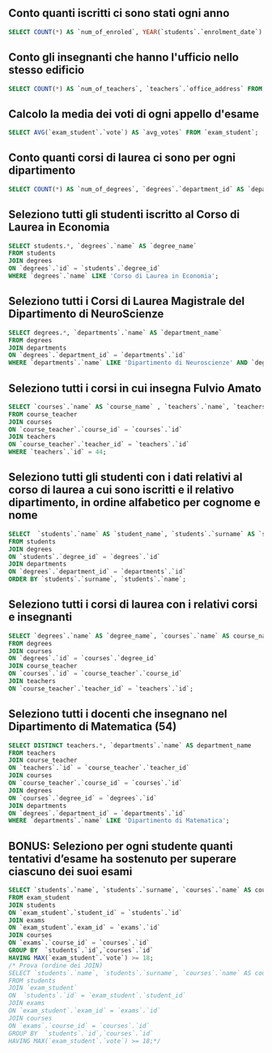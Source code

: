 ## Conto quanti iscritti ci sono stati ogni anno
```sql
SELECT COUNT(*) AS `num_of_enroled`, YEAR(`students`.`enrolment_date`) AS `enrolment_year` FROM `students` GROUP BY `enrolment_year`;
```

## Conto gli insegnanti che hanno l'ufficio nello stesso edificio
```sql
SELECT COUNT(*) AS `num_of_teachers`, `teachers`.`office_address` FROM `teachers` GROUP BY `teachers`.`office_address`;
```

## Calcolo la media dei voti di ogni appello d'esame
```sql
SELECT AVG(`exam_student`.`vote`) AS `avg_votes` FROM `exam_student`;
```

## Conto quanti corsi di laurea ci sono per ogni dipartimento
```sql
SELECT COUNT(*) AS `num_of_degrees`, `degrees`.`department_id` AS `department_id` FROM `degrees` GROUP BY `department_id`;
```

## Seleziono tutti gli studenti iscritto al Corso di Laurea in Economia
```sql
SELECT students.*, `degrees`.`name` AS `degree_name`
FROM students
JOIN degrees
ON `degrees`.`id` = `students`.`degree_id`
WHERE `degrees`.`name` LIKE 'Corso di Laurea in Economia';
```

## Seleziono tutti i Corsi di Laurea Magistrale del Dipartimento di NeuroScienze
```sql
SELECT degrees.*, `departments`.`name` AS `department_name`
FROM degrees
JOIN departments
ON `degrees`.`department_id` = `departments`.`id`
WHERE `departments`.`name` LIKE 'Dipartimento di Neuroscienze' AND `degrees`.`level` LIKE 'magistrale';
```

## Seleziono tutti i corsi in cui insegna Fulvio Amato
```sql
SELECT `courses`.`name` AS `course_name` , `teachers`.`name`, `teachers`.`surname`
FROM course_teacher
JOIN courses
ON `course_teacher`.`course_id` = `courses`.`id`
JOIN teachers 
ON `course_teacher`.`teacher_id` = `teachers`.`id`
WHERE `teachers`.`id` = 44;
```

## Seleziono tutti gli studenti con i dati relativi al corso di laurea a cui sono iscritti e il relativo dipartimento, in ordine alfabetico per cognome e nome
```sql
SELECT  `students`.`name` AS `student_name`, `students`.`surname` AS `student_surname`, degrees.*, `departments`.`name` AS `department_name`
FROM students
JOIN degrees
ON `students`.`degree_id` = `degrees`.`id`
JOIN departments
ON `degrees`.`department_id` = `departments`.`id`
ORDER BY `students`.`surname`, `students`.`name`;
```

## Seleziono tutti i corsi di laurea con i relativi corsi e insegnanti
```sql
SELECT `degrees`.`name` AS `degree_name`, `courses`.`name` AS course_name, `teachers`.`name` AS teacher_name, `teachers`.`surname` AS teacher_surname
FROM degrees
JOIN courses
ON `degrees`.`id` = `courses`.`degree_id`
JOIN course_teacher 
ON `courses`.`id` = `course_teacher`.`course_id`
JOIN teachers 
ON `course_teacher`.`teacher_id` = `teachers`.`id`;
```

## Seleziono tutti i docenti che insegnano nel Dipartimento di Matematica (54)
```sql
SELECT DISTINCT teachers.*, `departments`.`name` AS department_name
FROM teachers
JOIN course_teacher
ON `teachers`.`id` = `course_teacher`.`teacher_id`
JOIN courses
ON `course_teacher`.`course_id` = `courses`.`id`
JOIN degrees
ON `courses`.`degree_id` = `degrees`.`id`
JOIN departments 
ON `degrees`.`department_id` = `departments`.`id`
WHERE `departments`.`name` LIKE 'Dipartimento di Matematica';
```

## BONUS: Seleziono per ogni studente quanti tentativi d’esame ha sostenuto per superare ciascuno dei suoi esami
```sql
SELECT `students`.`name`, `students`.`surname`, `courses`.`name` AS course_name , COUNT(exam_id) AS num_of_attempts 
FROM exam_student
JOIN students
ON `exam_student`.`student_id` = `students`.`id`
JOIN exams
ON `exam_student`.`exam_id` = `exams`.`id`
JOIN courses 
ON `exams`.`course_id` = `courses`.`id`
GROUP BY  `students`.`id`,`courses`.`id`
HAVING MAX(`exam_student`.`vote`) >= 18;
/* Prova (ordine dei JOIN)
SELECT `students`.`name`, `students`.`surname`, `courses`.`name` AS course_name , COUNT(exam_id) AS num_of_attempts 
FROM students
JOIN `exam_student`
ON  `students`.`id` = `exam_student`.`student_id`
JOIN exams
ON `exam_student`.`exam_id` = `exams`.`id`
JOIN courses 
ON `exams`.`course_id` = `courses`.`id`
GROUP BY  `students`.`id`,`courses`.`id`
HAVING MAX(`exam_student`.`vote`) >= 18;*/
```